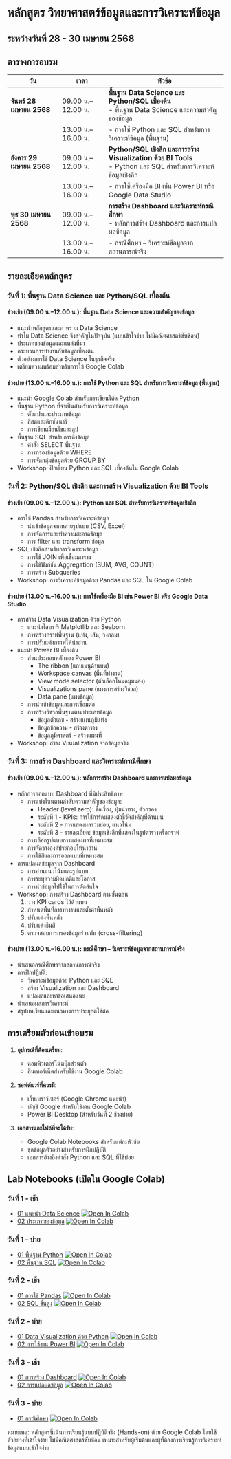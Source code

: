 # หลักสูตร วิทยาศาสตร์ข้อมูลและการวิเคราะห์ข้อมูล
## ระหว่างวันที่ 28 - 30 เมษายน 2568

## ตารางการอบรม

| **วัน** | **เวลา** | **หัวข้อ** |
|---------|----------|-----------|
| **จันทร์ 28 เมษายน 2568** | 09.00 น.–12.00 น. | **พื้นฐาน Data Science และ Python/SQL เบื้องต้น**<br>- พื้นฐาน Data Science และความสำคัญของข้อมูล |
|  | 13.00 น.–16.00 น. | - การใช้ Python และ SQL สำหรับการวิเคราะห์ข้อมูล (พื้นฐาน) |
| **อังคาร 29 เมษายน 2568** | 09.00 น.–12.00 น. | **Python/SQL เชิงลึก และการสร้าง Visualization ด้วย BI Tools**<br>- Python และ SQL สำหรับการวิเคราะห์ข้อมูลเชิงลึก |
|  | 13.00 น.–16.00 น. | - การใช้เครื่องมือ BI เช่น Power BI หรือ Google Data Studio |
| **พุธ 30 เมษายน 2568** | 09.00 น.–12.00 น. | **การสร้าง Dashboard และวิเคราะห์กรณีศึกษา**<br>- หลักการสร้าง Dashboard และการแปลผลข้อมูล |
|  | 13.00 น.–16.00 น. | - กรณีศึกษา – วิเคราะห์ข้อมูลจากสถานการณ์จริง |

## รายละเอียดหลักสูตร

### วันที่ 1: พื้นฐาน Data Science และ Python/SQL เบื้องต้น

#### ช่วงเช้า (09.00 น.–12.00 น.): พื้นฐาน Data Science และความสำคัญของข้อมูล
- แนะนำหลักสูตรและภาพรวม Data Science
- ทำไม Data Science จึงสำคัญในปัจจุบัน (แบบเข้าใจง่าย ไม่มีคณิตศาสตร์ซับซ้อน)
- ประเภทของข้อมูลและแหล่งที่มา
- กระบวนการทำงานกับข้อมูลเบื้องต้น
- ตัวอย่างการใช้ Data Science ในธุรกิจจริง
- เตรียมความพร้อมสำหรับการใช้ Google Colab

#### ช่วงบ่าย (13.00 น.–16.00 น.): การใช้ Python และ SQL สำหรับการวิเคราะห์ข้อมูล (พื้นฐาน)
- แนะนำ Google Colab สำหรับการเขียนโค้ด Python
- พื้นฐาน Python ที่จำเป็นสำหรับการวิเคราะห์ข้อมูล
  - ตัวแปรและประเภทข้อมูล
  - ลิสต์และดิกชันนารี
  - การเขียนเงื่อนไขและลูป
- พื้นฐาน SQL สำหรับการดึงข้อมูล
  - คำสั่ง SELECT พื้นฐาน
  - การกรองข้อมูลด้วย WHERE
  - การจัดกลุ่มข้อมูลด้วย GROUP BY
- Workshop: ฝึกเขียน Python และ SQL เบื้องต้นใน Google Colab

### วันที่ 2: Python/SQL เชิงลึก และการสร้าง Visualization ด้วย BI Tools

#### ช่วงเช้า (09.00 น.–12.00 น.): Python และ SQL สำหรับการวิเคราะห์ข้อมูลเชิงลึก
- การใช้ Pandas สำหรับการวิเคราะห์ข้อมูล
  - นำเข้าข้อมูลจากหลายรูปแบบ (CSV, Excel)
  - การจัดการและทำความสะอาดข้อมูล
  - การ filter และ transform ข้อมูล
- SQL เชิงลึกสำหรับการวิเคราะห์ข้อมูล
  - การใช้ JOIN เพื่อเชื่อมตาราง
  - การใช้ฟังก์ชัน Aggregation (SUM, AVG, COUNT)
  - การสร้าง Subqueries
- Workshop: การวิเคราะห์ข้อมูลด้วย Pandas และ SQL ใน Google Colab

#### ช่วงบ่าย (13.00 น.–16.00 น.): การใช้เครื่องมือ BI เช่น Power BI หรือ Google Data Studio
- การสร้าง Data Visualization ด้วย Python
  - แนะนำไลบรารี Matplotlib และ Seaborn
  - การสร้างกราฟพื้นฐาน (แท่ง, เส้น, วงกลม)
  - การปรับแต่งกราฟให้น่าอ่าน
- แนะนำ Power BI เบื้องต้น
  - ส่วนประกอบหลักของ Power BI
    - The ribbon (แถบเมนูด้านบน)
    - Workspace canvas (พื้นที่ทำงาน)
    - View mode selector (ตัวเลือกโหมดมุมมอง)
    - Visualizations pane (แผงการสร้างวิชวล)
    - Data pane (แผงข้อมูล)
  - การนำเข้าข้อมูลและการเชื่อมต่อ
  - การสร้างวิชวลพื้นฐานตามประเภทข้อมูล
    - ข้อมูลตัวเลข - สร้างแผนภูมิแท่ง
    - ข้อมูลข้อความ - สร้างตาราง
    - ข้อมูลภูมิศาสตร์ - สร้างแผนที่
- Workshop: สร้าง Visualization จากข้อมูลจริง

### วันที่ 3: การสร้าง Dashboard และวิเคราะห์กรณีศึกษา

#### ช่วงเช้า (09.00 น.–12.00 น.): หลักการสร้าง Dashboard และการแปลผลข้อมูล
- หลักการออกแบบ Dashboard ที่มีประสิทธิภาพ
  - การแบ่งโซนตามลำดับความสำคัญของข้อมูล:
    - Header (level zero): ชื่อเรื่อง, ปุ่มนำทาง, ตัวกรอง
    - ระดับที่ 1 - KPIs: การใช้การ์ดแสดงตัวชี้วัดสำคัญที่ด้านบน
    - ระดับที่ 2 - การแสดงผลรวมย่อย, แนวโน้ม
    - ระดับที่ 3 - รายละเอียด: ข้อมูลเชิงลึกที่แสดงในรูปตารางหรือกราฟ
  - การเลือกรูปแบบการแสดงผลที่เหมาะสม
  - การจัดวางองค์ประกอบให้น่าอ่าน
  - การใช้สีและการออกแบบที่เหมาะสม
- การแปลผลข้อมูลจาก Dashboard
  - การอ่านแนวโน้มและรูปแบบ
  - การระบุความผิดปกติและโอกาส
  - การนำข้อมูลไปใช้ในการตัดสินใจ
- Workshop: การสร้าง Dashboard ตามขั้นตอน
  1. วาง KPI cards ไว้ด้านบน
  2. กำหนดพื้นที่การทำงานและตั้งค่าพื้นหลัง
  3. ปรับแต่งพื้นหลัง
  4. ปรับแต่งธีมสี
  5. ตรวจสอบการกรองข้อมูลร่วมกัน (cross-filtering)

#### ช่วงบ่าย (13.00 น.–16.00 น.): กรณีศึกษา – วิเคราะห์ข้อมูลจากสถานการณ์จริง
- นำเสนอกรณีศึกษาจากสถานการณ์จริง
- การฝึกปฏิบัติ:
  - วิเคราะห์ข้อมูลด้วย Python และ SQL
  - สร้าง Visualization และ Dashboard
  - แปลผลและหาข้อเสนอแนะ
- นำเสนอผลการวิเคราะห์
- สรุปบทเรียนและแนวทางการประยุกต์ใช้ต่อ

## การเตรียมตัวก่อนเข้าอบรม

1. **อุปกรณ์ที่ต้องเตรียม**:
   - คอมพิวเตอร์โน้ตบุ๊กส่วนตัว
   - อินเทอร์เน็ตสำหรับใช้งาน Google Colab

2. **ซอฟต์แวร์ที่ควรมี**:
   - เว็บเบราว์เซอร์ (Google Chrome แนะนำ)
   - บัญชี Google สำหรับใช้งาน Google Colab
   - Power BI Desktop (สำหรับวันที่ 2 ช่วงบ่าย)

3. **เอกสารและไฟล์ที่จะได้รับ**:
   - Google Colab Notebooks สำหรับแต่ละหัวข้อ
   - ชุดข้อมูลตัวอย่างสำหรับการฝึกปฏิบัติ
   - เอกสารอ้างอิงคำสั่ง Python และ SQL ที่ใช้บ่อย

## Lab Notebooks (เปิดใน Google Colab)

### วันที่ 1 - เช้า
- [01 แนะนำ Data Science](https://colab.research.google.com/github/amornpan/NT-Data-Science-and-Data-Analytics/blob/master/labs/วันที่1-เช้า/01_แนะนำ_Data_Science.ipynb) [![Open In Colab](https://colab.research.google.com/assets/colab-badge.svg)](https://colab.research.google.com/github/amornpan/NT-Data-Science-and-Data-Analytics/blob/master/labs/วันที่1-เช้า/01_แนะนำ_Data_Science.ipynb)
- [02 ประเภทของข้อมูล](https://colab.research.google.com/github/amornpan/NT-Data-Science-and-Data-Analytics/blob/master/labs/วันที่1-เช้า/02_ประเภทของข้อมูล.ipynb) [![Open In Colab](https://colab.research.google.com/assets/colab-badge.svg)](https://colab.research.google.com/github/amornpan/NT-Data-Science-and-Data-Analytics/blob/master/labs/วันที่1-เช้า/02_ประเภทของข้อมูล.ipynb)


### วันที่ 1 - บ่าย
- [01 พื้นฐาน Python](https://colab.research.google.com/github/amornpan/NT-Data-Science-and-Data-Analytics/blob/master/labs/วันที่1-บ่าย/01_พื้นฐาน_Python.ipynb) [![Open In Colab](https://colab.research.google.com/assets/colab-badge.svg)](https://colab.research.google.com/github/amornpan/NT-Data-Science-and-Data-Analytics/blob/master/labs/วันที่1-บ่าย/01_พื้นฐาน_Python.ipynb)
- [02 พื้นฐาน SQL](https://colab.research.google.com/github/amornpan/NT-Data-Science-and-Data-Analytics/blob/master/labs/วันที่1-บ่าย/02_พื้นฐาน_SQL.ipynb) [![Open In Colab](https://colab.research.google.com/assets/colab-badge.svg)](https://colab.research.google.com/github/amornpan/NT-Data-Science-and-Data-Analytics/blob/master/labs/วันที่1-บ่าย/02_พื้นฐาน_SQL.ipynb)

### วันที่ 2 - เช้า
- [01 การใช้ Pandas](https://colab.research.google.com/github/amornpan/NT-Data-Science-and-Data-Analytics/blob/master/labs/วันที่2-เช้า/01_การใช้_Pandas.ipynb) [![Open In Colab](https://colab.research.google.com/assets/colab-badge.svg)](https://colab.research.google.com/github/amornpan/NT-Data-Science-and-Data-Analytics/blob/master/labs/วันที่2-เช้า/01_การใช้_Pandas.ipynb)
- [02 SQL ขั้นสูง](https://colab.research.google.com/github/amornpan/NT-Data-Science-and-Data-Analytics/blob/master/labs/วันที่2-เช้า/02_SQL_ขั้นสูง.ipynb) [![Open In Colab](https://colab.research.google.com/assets/colab-badge.svg)](https://colab.research.google.com/github/amornpan/NT-Data-Science-and-Data-Analytics/blob/master/labs/วันที่2-เช้า/02_SQL_ขั้นสูง.ipynb)

### วันที่ 2 - บ่าย
- [01 Data Visualization ด้วย Python](https://colab.research.google.com/github/amornpan/NT-Data-Science-and-Data-Analytics/blob/master/labs/วันที่2-บ่าย/01_Data_Visualization_ด้วย_Python.ipynb) [![Open In Colab](https://colab.research.google.com/assets/colab-badge.svg)](https://colab.research.google.com/github/amornpan/NT-Data-Science-and-Data-Analytics/blob/master/labs/วันที่2-บ่าย/01_Data_Visualization_ด้วย_Python.ipynb)
- [02 การใช้งาน Power BI](https://colab.research.google.com/github/amornpan/NT-Data-Science-and-Data-Analytics/blob/master/labs/วันที่2-บ่าย/02_การใช้งาน_Power_BI.ipynb) [![Open In Colab](https://colab.research.google.com/assets/colab-badge.svg)](https://colab.research.google.com/github/amornpan/NT-Data-Science-and-Data-Analytics/blob/master/labs/วันที่2-บ่าย/02_การใช้งาน_Power_BI.ipynb)

### วันที่ 3 - เช้า
- [01 การสร้าง Dashboard](https://colab.research.google.com/github/amornpan/NT-Data-Science-and-Data-Analytics/blob/master/labs/วันที่3-เช้า/01_การสร้าง_Dashboard.ipynb) [![Open In Colab](https://colab.research.google.com/assets/colab-badge.svg)](https://colab.research.google.com/github/amornpan/NT-Data-Science-and-Data-Analytics/blob/master/labs/วันที่3-เช้า/01_การสร้าง_Dashboard.ipynb)
- [02 การแปลผลข้อมูล](https://colab.research.google.com/github/amornpan/NT-Data-Science-and-Data-Analytics/blob/master/labs/วันที่3-เช้า/02_การแปลผลข้อมูล.ipynb) [![Open In Colab](https://colab.research.google.com/assets/colab-badge.svg)](https://colab.research.google.com/github/amornpan/NT-Data-Science-and-Data-Analytics/blob/master/labs/วันที่3-เช้า/02_การแปลผลข้อมูล.ipynb)

### วันที่ 3 - บ่าย
- [01 กรณีศึกษา](https://colab.research.google.com/github/amornpan/NT-Data-Science-and-Data-Analytics/blob/master/labs/วันที่3-บ่าย/01_กรณีศึกษา.ipynb) [![Open In Colab](https://colab.research.google.com/assets/colab-badge.svg)](https://colab.research.google.com/github/amornpan/NT-Data-Science-and-Data-Analytics/blob/master/labs/วันที่3-บ่าย/01_กรณีศึกษา.ipynb)

หมายเหตุ: หลักสูตรนี้เน้นการเรียนรู้แบบปฏิบัติจริง (Hands-on) ด้วย Google Colab โดยใช้ตัวอย่างที่เข้าใจง่าย ไม่มีคณิตศาสตร์ซับซ้อน เหมาะสำหรับผู้เริ่มต้นและผู้ที่ต้องการเรียนรู้การวิเคราะห์ข้อมูลแบบเข้าใจง่าย